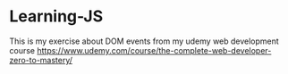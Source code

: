 # Learning-JS

This is my exercise about DOM events from my udemy web development course https://www.udemy.com/course/the-complete-web-developer-zero-to-mastery/